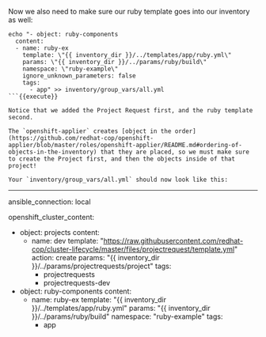 Now we also need to make sure our ruby template goes into our inventory as well:

```
echo "- object: ruby-components
  content:
  - name: ruby-ex
    template: \"{{ inventory_dir }}/../templates/app/ruby.yml\"
    params: \"{{ inventory_dir }}/../params/ruby/build\"
    namespace: \"ruby-example\"
    ignore_unknown_parameters: false
    tags:
      - app" >> inventory/group_vars/all.yml
```{{execute}}

Notice that we added the Project Request first, and the ruby template second.

The `openshift-applier` creates [object in the order](https://github.com/redhat-cop/openshift-applier/blob/master/roles/openshift-applier/README.md#ordering-of-objects-in-the-inventory) that they are placed, so we must make sure to create the Project first, and then the objects inside of that project!

Your `inventory/group_vars/all.yml` should now look like this:

```
---
ansible_connection: local

openshift_cluster_content:
- object: projects
  content:
  - name: dev
    template: "https://raw.githubusercontent.com/redhat-cop/cluster-lifecycle/master/files/projectrequest/template.yml"
    action: create
    params: "{{ inventory_dir }}/../params/projectrequests/project"
    tags:
      - projectrequests
      - projectrequests-dev
- object: ruby-components
  content:
  - name: ruby-ex
    template: "{{ inventory_dir }}/../templates/app/ruby.yml"
    params: "{{ inventory_dir }}/../params/ruby/build"
    namespace: "ruby-example"
    tags:
      - app
```